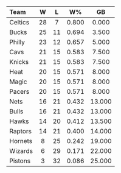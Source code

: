 | Team                             |  W  |  L  |  W%   |   GB   |
|:---------------------------------|:---:|:---:|:-----:|:------:|
| [](/r/bostonceltics) Celtics     | 28  |  7  | 0.800 | 0.000  |
| [](/r/mkebucks) Bucks            | 25  | 11  | 0.694 | 3.500  |
| [](/r/sixers) Philly             | 23  | 12  | 0.657 | 5.000  |
| [](/r/clevelandcavs) Cavs        | 21  | 15  | 0.583 | 7.500  |
| [](/r/nyknicks) Knicks           | 21  | 15  | 0.583 | 7.500  |
| [](/r/heat) Heat                 | 20  | 15  | 0.571 | 8.000  |
| [](/r/orlandomagic) Magic        | 20  | 15  | 0.571 | 8.000  |
| [](/r/pacers) Pacers             | 20  | 15  | 0.571 | 8.000  |
| [](/r/gonets) Nets               | 16  | 21  | 0.432 | 13.000 |
| [](/r/chicagobulls) Bulls        | 16  | 21  | 0.432 | 13.000 |
| [](/r/atlantahawks) Hawks        | 14  | 20  | 0.412 | 13.500 |
| [](/r/torontoraptors) Raptors    | 14  | 21  | 0.400 | 14.000 |
| [](/r/charlottehornets) Hornets  |  8  | 25  | 0.242 | 19.000 |
| [](/r/washingtonwizards) Wizards |  6  | 29  | 0.171 | 22.000 |
| [](/r/detroitpistons) Pistons    |  3  | 32  | 0.086 | 25.000 |